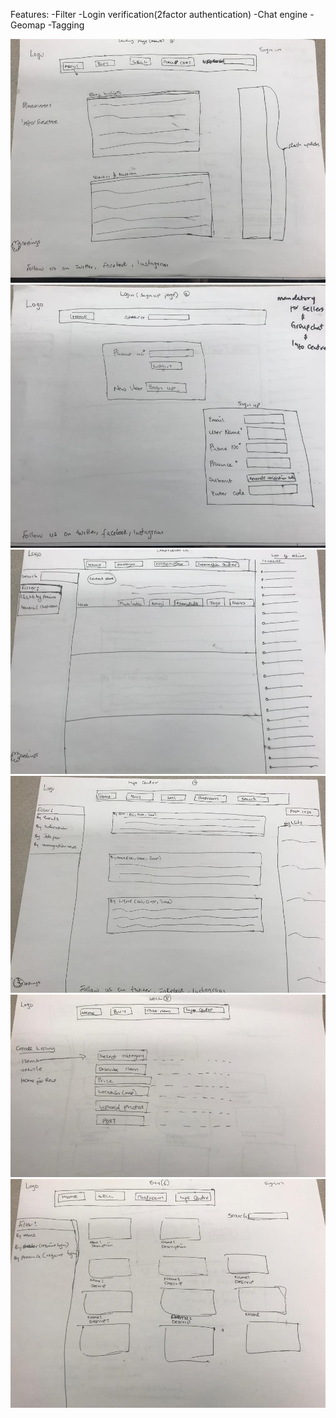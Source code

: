 Features:
-Filter
-Login verification(2factor   authentication)
-Chat engine
-Geomap
-Tagging

![Page 1](page1a.jpeg)
![Page 2](page2a.jpeg)
![Page 3](page3a.jpeg)
![Page 4](page4a.jpeg)
![Page 5](page5a.jpeg)
![Page 6](page6a.jpeg)
